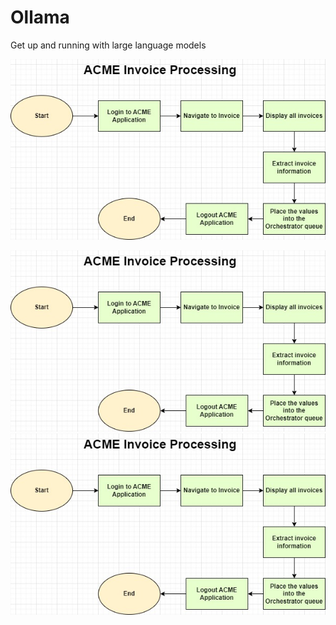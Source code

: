 # Ollama
 Get up and running with large language models


![alt_text](https://github.com/bacdillon/RPA-UiPath/blob/main/ACME%20Invoice-Processing/documents/ACME%20Invoice%20Processing.jpg)

![alt_text](https://github.com/bacdillon/RPA-UiPath/blob/main/ACME%20Invoice-Processing/documents/ACME%20Invoice%20Processing.jpg)
![alt_text](https://github.com/bacdillon/RPA-UiPath/blob/main/ACME%20Invoice-Processing/documents/ACME%20Invoice%20Processing.jpg)
